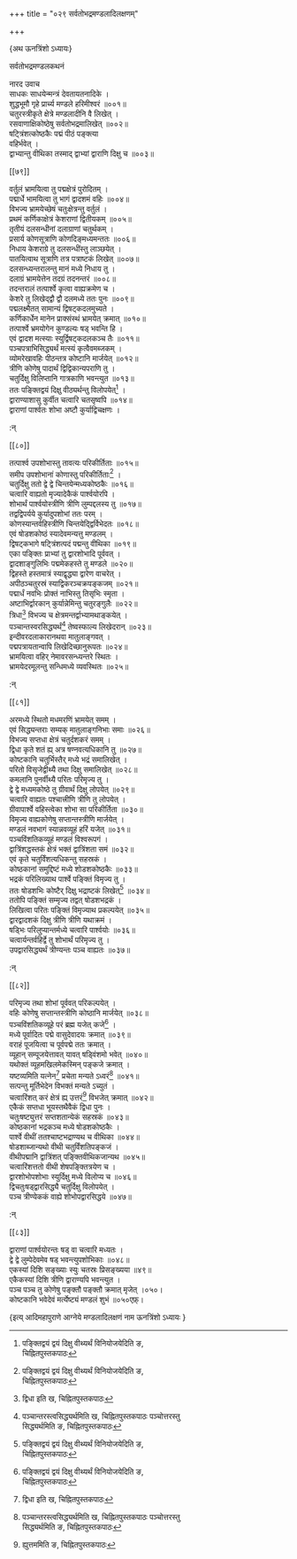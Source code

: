+++
title = "०२९ सर्वतोभद्रमण्डलादिलक्षणम्"

+++

\{अथ ऊनत्रिंशो ऽध्यायः\}

सर्वतोभद्रमण्डलकथनं  
    
नारद उवाच  
साधकः साधयेन्मन्त्रं देवतायतनादिके ।  
शुद्धभूमौ गृहे प्रार्च्य मण्डले हरिमीश्वरं   ॥००१॥  
चतुरस्त्रीकृते क्षेत्रे मण्डलादीनि वै लिखेत् ।  
रसवाणाक्षिकोष्ठेषु सर्वतोभद्रमालिखेत् ॥००२॥  
षट्त्रिंशत्कोष्ठकैः पद्मं पीठं पङ्क्त्या  
वहिर्भवेत् ।  
द्वाभ्यान्तु वीथिका तस्माद् द्वाभ्यां द्वाराणि दिक्षु च   ॥००३॥  

[[७९]]
    
वर्तुलं भ्रामयित्वा तु पद्मक्षेत्रं पुरोदितम् ।  
पद्मार्धे भामयित्वा तु भागं द्वादशमं वहिः   ॥००४॥  
विभज्य भ्रामयेच्छेषं चतुःक्षेत्रन्तु वर्तुलं   ।  
प्रथमं कर्णिकाक्षेत्रं केशराणां द्वितीयकम्   ॥००५॥  
तृतीयं दलसन्धीनां दलाग्राणां चतुर्थकम्   ।  
प्रसार्य कोणसूत्राणि कोणदिङ्मध्यमन्ततः ॥००६॥  
निधाय केशराग्रे तु दलसन्धींस्तु लाञ्छयेत् ।  
पातयित्वाथ सूत्राणि तत्र पत्राष्टकं लिखेत् ॥००७॥  
दलसन्ध्यन्तरालन्तु मानं मध्ये निधाय तु ।  
दलाग्रं भ्रामयेत्तेन तदग्रं तदनन्तरं ॥००८॥  
तदन्तरालं तत्पार्श्वे कृत्वा वाह्यक्रमेण च ।  
केशरे तु लिखेद्द्वौ द्वौ दलमध्ये ततः पुनः ॥००९॥  
पद्मलक्ष्मैतत् सामान्यं द्विषट्कदलमुच्यते ।  
कर्णिकार्धेन मानेन प्राक्संस्थं भ्रामयेत् क्रमात्   ॥०१०॥  
तत्पार्श्वे भ्रमयोगेन कुण्डल्यः षड् भवन्ति हि   ।  
एवं द्वादश मत्स्याः स्युर्द्विषट्कदलकञ्च तैः   ॥०११॥  
पञ्चपत्राभिसिद्ध्यर्थं मत्स्यं कृत्वैवमब्जकम् ।  
व्योमरेखावहिः पीठन्तत्र कोष्टानि मार्जयेत् ॥०१२॥  
त्रीणि कोणेषु पादार्थं द्विद्विकान्यपराणि तु ।  
चतुर्दिक्षु विलिप्तानि गात्रकाणि भवन्त्युत ॥०१३॥  
ततः पङ्क्तिद्वयं दिक्षु वीठ्यर्थन्तु विलोपयेत्[^१]   ।  
द्वाराण्याशासु कुर्वीत चत्वारि चतसृष्वपि ॥०१४॥  
द्वाराणां पार्श्वतः शोभा अष्टौ कुर्याद्विचक्षणः   ।  
    
:न्  
    
[^१]: पङ्क्तिद्वयं द्वयं दिक्षु वीथ्यर्थं विनियोजयेदिति ङ,  
चिह्नितपुस्तकपाठः  

[[८०]]
    
तत्पार्श्व उपशोभास्तु तावत्यः परिकीर्तिताः ॥०१५॥  
समीप उपशोभानां कोणास्तु परिकीर्तिताः[^१] ।  
चतुर्दिक्षु ततो द्वे द्वे चिन्तयेन्मध्यकोष्ठकैः ॥०१६॥  
चत्वारि वाह्यतो मृज्यादेकैकं पार्श्वयोरपि ।  
शोभार्थं पार्श्वयोस्त्रीणि त्रीणि लुम्पद्दलस्य तु   ॥०१७॥  
तद्वद्विपर्यये कुर्यादुपशोभां ततः परम् ।  
कोणस्यान्तर्वहिस्त्रीणि चिन्तयेद्द्विर्विभेदतः ॥०१८॥  
एवं षोडशकोष्ठं स्यादेवमन्यत्तु मण्डलम्   ।  
द्विषट्कभागे षट्त्रिंशत्पदं पद्मन्तु वीथिका   ॥०१९॥  
एका पङ्क्तिः प्राभ्यां तु द्वारशोभादि पूर्ववत्   ।  
द्वादशाङ्गुलिभिः पद्ममेकहस्ते तु मण्डले ॥०२०॥  
द्विहस्ते हस्तमात्रं स्याद्वृद्ध्या द्वारेण वाचरेत्   ।  
अपीठञ्चतुरस्रं स्याद्विकरञ्चक्रपङ्कजम् ॥०२१॥  
पद्मार्धं नवभिः प्रोक्तं नाभिस्तु तिसृभिः स्मृता   ।  
अष्टाभिर्द्वारकान् कुर्यान्नेमिन्तु चतुरङ्गुलैः ॥०२२॥  
त्रिधा[^२] विभज्य च क्षेत्रमन्तर्द्वाभ्यामथाङ्कयेत्   ।  
पञ्चान्तस्वरसिद्ध्यर्थं[^३] तेष्वस्फाल्य लिखेदरान्   ॥०२३॥  
इन्दीवरदलाकारानथवा मातुलाङ्गवत् ।  
पद्मपत्रायतान्वापि लिखेदिच्छानुरूपतः ॥०२४॥  
भ्रामयित्वा वहिर् नेमावरसन्ध्यन्तरे स्थितः ।  
भ्रामयेदरमूलन्तु सन्धिमध्ये व्यवस्थितः ॥०२५॥  
    
:न्  
    
[^१]: परिमार्जिता इति घ, चिह्नितपुस्तकपाठः  
    
[^२]: द्विधा इति ख, चिह्नितपुस्तकपाठः  
    
[^३]: पञ्चान्तरस्त्वसिद्ध्यर्थमिति ख, चिह्नितपुस्तकपाठः पञ्चोत्तरस्तु  
सिद्ध्यर्थमिति ङ, चिह्नितपुस्तकपाठः  

[[८१]]
    
अरमध्ये स्थितो मधमरणिं भ्रामयेत् समम् ।  
एवं सिद्ध्यन्तराः सम्यक् मातुलाङ्गनिभाः समाः   ॥०२६॥  
विभज्य सप्तधा क्षेत्रं चतुर्दशकरं समम् ।  
द्विधा कृते शतं ह्य् अत्र षण्नवत्यधिकानि तु ॥०२७॥  
कोष्टकानि चतुर्भिस्तैर् मध्ये भद्रं समालिखेत् ।  
परितो विसृजेद्वीथ्यै तथा दिक्षु समालिखेत् ॥०२८॥  
कमलानि पुनर्वीथ्यै परितः परिमृज्य तु ।  
द्वे द्वे मध्यमकोष्ठे तु ग्रीवार्थं दिक्षु लोपयेत्   ॥०२९॥  
चत्वारि वाह्यतः पश्चात्त्रीणि त्रीणि तु लोपयेत् ।  
ग्रीवापार्श्वे वहिस्त्वेका शोभा सा परिकीर्तिता ॥०३०॥  
विमृज्य वाह्यकोणेषु सप्तान्तस्त्रीणि मार्जयेत् ।  
मण्डलं नवभागं स्यान्नवव्यूहं हरिं यजेत्   ॥०३१॥  
पञ्चविंशतिकव्यूहं मण्डलं विश्वरूपगं   ।  
द्वात्रिंशद्धस्तकं क्षेत्रं भक्तं द्वात्रिंशता समं   ॥०३२॥  
एवं कृते चतुर्विंशत्यधिकन्तु सहस्रकं ।  
कोष्ठकानां समुद्दिष्टं मध्ये शोडशकोष्ठकैः   ॥०३३॥  
भद्रकं परिलिख्याथ पार्श्वे पङ्क्तिं विमृज्य तु   ।  
ततः षोडशभिः कोष्टैर् दिक्षु भद्राष्टकं लिखेत्[^१]   ॥०३४॥  
ततोपि पङ्क्तिं सम्मृज्य तद्वत् षोडशभद्रकं   ।  
लिखित्वा परितः पङ्क्तिं विमृज्याथ प्रकल्पयेत् ॥०३५॥  
द्वारद्वादशकं दिक्षु त्रीणि त्रीणि यथाक्रमं   ।  
षड्भिः परिलुप्यान्तर्मध्ये चत्वारि पार्श्वयोः   ॥०३६॥  
चत्वार्यन्तर्वहिर्द्वे तु शोभार्थं परिमृज्य तु ।  
उपद्वारसिद्ध्यर्थं त्रीण्यन्तः पञ्च वाह्यतः   ॥०३७॥  
    
:न्  
    
[^१]: दिक्षु तत्राष्टकं लिखेदिति ख, ग, घ,  
चिह्नितपुस्तकपाठः  

[[८२]]
    
परिमृज्य तथा शोभां पूर्ववत् परिकल्पयेत् ।  
वहिः कोणेषु सप्तान्तस्त्रीणि कोष्ठानि मार्जयेत्   ॥०३८॥  
पञ्चविंशतिकव्यूहे परं ब्रह्म यजेत् कजे[^१] ।  
मध्ये पूर्वादितः पद्मे वासुदेवादयः क्रमात् ॥०३९॥  
वराहं पूजयित्वा च पूर्वपद्मे ततः क्रमात् ।  
व्यूहान् सम्पूजयेत्तावत् यावत् षड्विंशमो भवेत्   ॥०४०॥  
यथोक्तं व्यूहमखिलमेकस्मिन् पङ्कजे क्रमात् ।  
यष्टव्यमिति यत्नेन[^२] प्रचेता मन्यते ऽध्वरं[^३] ॥०४१॥  
सत्पन्तु मूर्तिभेदेन विभक्तं मन्यते ऽच्युतं ।  
चत्वारिंशत् करं क्षेत्रं ह्य् उत्तरं[^४] विभजेत् क्रमात्   ॥०४२॥  
एकैकं सप्तधा भूयस्तथैवैकं द्विधा पुनः ।  
चतुःषष्ट्युत्तरं सप्तशतान्येकं सहस्रकं   ॥०४३॥  
कोष्ठकानां भद्रकञ्च मध्ये षोडशकोष्ठकैः   ।  
पार्श्वे वीथीं ततश्चाष्टभद्राण्यथ च वीथिका   ॥०४४॥  
षोडशाब्जान्यथो वीथी चतुर्विंशतिपङ्कजं   ।  
वीथीपद्मानि द्वात्रिंशत् पङ्क्तिवीथिकजान्यथ ॥०४५॥  
चत्वारिंशत्ततो वीथी शेषपङ्क्तित्रयेण च ।  
द्वारशोभोपशोभाः स्युर्दिक्षु मध्ये विलोप्य च ॥०४६॥  
द्विचतुःषड्द्वारसिद्ध्यै चतुर्दिक्षु विलोपयेत् ।  
पञ्च त्रीण्येककं वाह्ये शोभोपद्वारसिद्धये ॥०४७॥  
    
:न्  
    
[^१]: शुभे इति ङ, चिह्नितपुस्तकपाठः  
    
[^२]: यष्टव्यमिति यज्ञेन इति ग, घ, चिह्नितपुस्तकद्वयपाठः  
यष्टव्यमिति मन्त्रेण इति ङ, चिह्नितपुस्तकपाठः  
    
[^३]: प्रचेता मन्यते ध्रुवमिति ख, चिह्नितपुस्तकपाठः  
    
[^४]: ह्युत्तममिति ङ, चिह्नितपुस्तकपाठः  

[[८३]]
    
द्वाराणां पार्श्वयोरन्तः षड् वा चत्वारि मध्यतः   ।  
द्वे द्वे लुम्पेदेवमेव षड् भवन्त्युपशोभिकाः ॥०४८॥  
एकस्यां दिशि सङ्ख्याः स्युः चतस्रः प्रिसङ्ख्यया  ॥४९॥  
एकैकस्यां दिशि त्रीणि द्वाराण्यपि भवन्त्युत ।  
पञ्च पञ्च तु कोणेषु पङ्क्तौ पङ्क्तौ क्रमात् मृजेत्   ।०५०।  
कोष्टकानि भवेदेवं मर्त्येष्ट्यं मण्डलं शुभं   ॥०५०एफ़्।

\{इत्य् आदिमहापुराणे आग्नेये मण्डलादिलक्षणं नाम ऊनत्रिंशो ऽध्यायः  }
    
